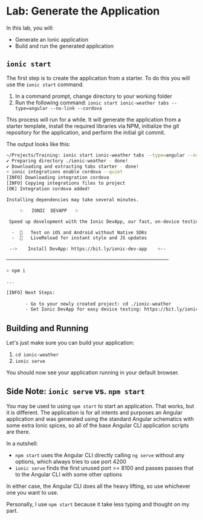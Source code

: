 # Lab: Generate the Application

In this lab, you will:

* Generate an Ionic application
* Build and run the generated application

## `ionic start`

The first step is to create the application from a starter. To do this you will use the `ionic start` command.

1. In a command prompt, change directory to your working folder
1. Run the following command: `ionic start ionic-weather tabs --type=angular --no-link --cordova`

This process will run for a while. It will generate the application from a starter template, install the required libraries via NPM, initialize the git repository for the application, and perform the initial git commit.

The output looks like this:

```bash
~/Projects/Training: ionic start ionic-weather tabs --type=angular --no-link --cordova
✔ Preparing directory ./ionic-weather - done!
✔ Downloading and extracting tabs starter - done!
> ionic integrations enable cordova --quiet
[INFO] Downloading integration cordova
[INFO] Copying integrations files to project
[OK] Integration cordova added!

Installing dependencies may take several minutes.

     ✨   IONIC  DEVAPP   ✨

 Speed up development with the Ionic DevApp, our fast, on-device testing mobile app

  -  🔑   Test on iOS and Android without Native SDKs
  -  🚀   LiveReload for instant style and JS updates

 -->    Install DevApp: https://bit.ly/ionic-dev-app    <--

────────────────────────────────────────────────────────────

> npm i

...

[INFO] Next Steps:
       
       - Go to your newly created project: cd ./ionic-weather
       - Get Ionic DevApp for easy device testing: https://bit.ly/ionic-dev-app
```

## Building and Running

Let's just make sure you can build your application:

1. `cd ionic-weather`
1. `ionic serve`

You should now see your application running in your default browser.

## Side Note: `ionic serve` vs. `npm start`

You may be used to using `npm start` to start an application. That works, but it is different. The application is for all intents and purposes an Angular application and was generated using the standard Angular schematics with some extra Ionic spices, so all of the base Angular CLI application scripts are there.

In a nutshell:

* `npm start` uses the Angular CLI directly calling `ng serve` without any options, which always tries to use port 4200
* `ionic serve` finds the first unused port >= 8100 and passes passes that to the Angular CLI with some other options

In either case, the Angular CLI does all the heavy lifting, so use whichever one you want to use.

Personally, I use `npm start` because it take less typing and thought on my part. 
